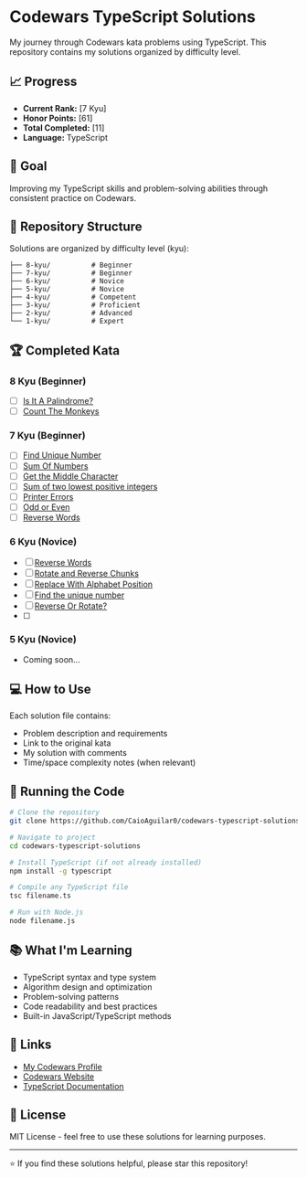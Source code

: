 
# Codewars TypeScript Solutions
My journey through Codewars kata problems using TypeScript. This repository contains my solutions organized by difficulty level.

## 📈 Progress

- **Current Rank:** [7 Kyu]
- **Honor Points:** [61]  
- **Total Completed:** [11]
- **Language:** TypeScript

## 🎯 Goal

Improving my TypeScript skills and problem-solving abilities through consistent practice on Codewars.

## 📁 Repository Structure

Solutions are organized by difficulty level (kyu):

```
├── 8-kyu/          # Beginner
├── 7-kyu/          # Beginner  
├── 6-kyu/          # Novice
├── 5-kyu/          # Novice
├── 4-kyu/          # Competent
├── 3-kyu/          # Proficient
├── 2-kyu/          # Advanced
└── 1-kyu/          # Expert
```

## 🏆 Completed Kata

### 8 Kyu (Beginner)
- [ ] [Is It A Palindrome?](./8-kyu/is-it-a-palindrome?.ts)
- [ ] [Count The Monkeys](./8-kyu/count-the-monkeys.ts)

### 7 Kyu (Beginner)
- [ ] [Find Unique Number](./7-kyu/find-unique-number.ts)
- [ ] [Sum Of Numbers](./7-kyu/sum-of-numbers.ts)
- [ ] [Get the Middle Character](./7-kyu/get-the-middle-character.ts)
- [ ] [Sum of two lowest positive integers](./7-kyu/sum-of-two-lowest-positive-integers.ts)
- [ ] [Printer Errors](./7-kyu/printer-errors.ts)
- [ ] [Odd or Even](./7-kyu/odd-or-even.ts)
- [ ] [Reverse Words](./7-kyu/reverse-words.ts)
      
### 6 Kyu (Novice)  
- [ ] [Reverse Words](./6-kyu/reverse-words.ts)
- [ ] [Rotate and Reverse Chunks](./6-kyu/rotate-reverse-chunks.ts)
- [ ] [Replace With Alphabet Position](./6-kyu/replace-with-alphabet-position.ts)
- [ ] [Find the unique number](./6-kyu/find-the-unique-number.ts)
- [ ] [Reverse Or Rotate?](./6-kyu/reverse-or-rotate?.ts)
- [ ] 
### 5 Kyu (Novice)
- Coming soon...

## 💻 How to Use

Each solution file contains:
- Problem description and requirements
- Link to the original kata
- My solution with comments
- Time/space complexity notes (when relevant)

## 🚀 Running the Code

```bash
# Clone the repository
git clone https://github.com/CaioAguilar0/codewars-typescript-solutions.git

# Navigate to project
cd codewars-typescript-solutions

# Install TypeScript (if not already installed)
npm install -g typescript

# Compile any TypeScript file
tsc filename.ts

# Run with Node.js
node filename.js
```

## 📚 What I'm Learning

- TypeScript syntax and type system
- Algorithm design and optimization
- Problem-solving patterns
- Code readability and best practices
- Built-in JavaScript/TypeScript methods

## 🔗 Links

- [My Codewars Profile]([https://www.codewars.com/users/YOUR_USERNAME](https://www.codewars.com/users/CaioAguilar0/completed_solutions))
- [Codewars Website](https://www.codewars.com/)
- [TypeScript Documentation](https://www.typescriptlang.org/docs/)

## 📄 License

MIT License - feel free to use these solutions for learning purposes.

---

⭐ If you find these solutions helpful, please star this repository!
